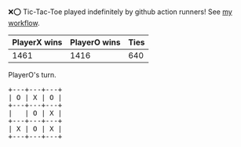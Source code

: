 :x::o: Tic-Tac-Toe played indefinitely by github action runners! See [my workflow](.github/workflows/play.yaml).

|PlayerX wins|PlayerO wins|Ties|
|-|-|-|
|1461|1416|640|

PlayerO's turn.

<pre>
+---+---+---+
| O | X | O |
+---+---+---+
|   | O | X |
+---+---+---+
| X | O | X |
+---+---+---+
</pre>